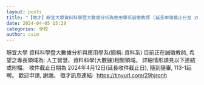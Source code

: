 ```yaml
---
layout: posts
title: "【徵才】靜宜大學資料科學暨大數據分析與應用學系誠徵教師 (延長申請截止日至 2024.4.12)"
date: 2024-04-05 15:29
categories: 學校
author: csim
---
```


靜宜大學 資料科學暨大數據分析與應用學系(簡稱: 資科系) 目前正在誠徵教師, 希望之專長領域為: 人工智慧、資料科學(大數據)相關領域。 詳細情形請見以下連結或附檔。 收件截止日期為 2024年4月12日(延長收件截止日), 隨到隨審, 113-1起聘。 歡迎申請, 謝謝。 徵才訊息連結:  https://tinyurl.com/29hjronh
